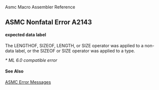 Asmc Macro Assembler Reference

## ASMC Nonfatal Error A2143

#### expected data label

The LENGTHOF, SIZEOF, LENGTH, or SIZE operator was applied to a non-data label, or the SIZEOF or SIZE operator was applied to a type.

_* ML 6.0 compatible error_

#### See Also

[ASMC Error Messages](readme.md)